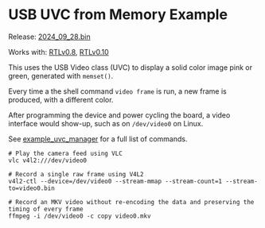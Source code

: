 # USB UVC from Memory Example

Release:
[2024_09_28.bin](https://github.com/tinyvision-ai-inc/tinyclunx33_zephyr_example/releases/download/2024_09_28/tinyclunx33_zephyr_example_usb_uvc_memory_2024_09_28.bin)

Works with:
[RTLv0.8](https://github.com/tinyvision-ai-inc/tinyclunx33_public/releases/tag/v0.8),
[RTLv0.10](https://github.com/tinyvision-ai-inc/tinyclunx33_public/releases/tag/v0.10)

This uses the USB Video class (UVC) to display a solid color image pink or green,
generated with `memset()`.

Every time a the shell command `video frame` is run, a new frame is produced,
with a different color.

After programming the device and power cycling the board, a video interface
would show-up, such as on `/dev/video0` on Linux.

See [example_uvc_manager](../example_uvc_manager) for a full list of commands.

```
# Play the camera feed using VLC
vlc v4l2:///dev/video0

# Record a single raw frame using V4L2
v4l2-ctl --device=/dev/video0 --stream-mmap --stream-count=1 --stream-to=video0.bin

# Record an MKV video without re-encoding the data and preserving the timing of every frame
ffmpeg -i /dev/video0 -c copy video0.mkv
```
